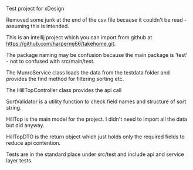 Test project for xDesign

Removed some junk at the end of the csv file because it couldn't be read - assuming this is intended.

This is an intellij project which you can import from github at https://github.com/harpermj66/takehome.git.

The package naming may be confusion because the main package is 'test' - not to confused with src/main/test.

The MunroService class loads the data from the testdata folder and provides the find method for filtering sorting etc.

The HillTopController class provides the api call

SortValidator is a utility function to check field names and structure of sort string.

HillTop is the main model for the project. I didn't need to import all the data but did anyway.

HillTopDTO is the return object which just holds only the required fields to reduce api contention.

Tests are in the standard place under src/test and include api and service layer tests.

